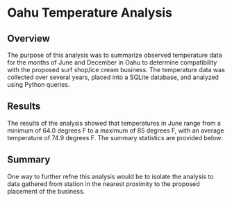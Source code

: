 # Oahu Temperature Analysis

## Overview

The purpose of this analysis was to summarize observed temperature data for the months of June and December in Oahu to determine compatibility with the proposed surf shop/ice cream business. The temperature data was collected over several years, placed into a SQLite database, and analyzed using Python queries.

## Results

The results of the analysis showed that temperatures in June range from a minimum of 64.0 degrees F to a maximum of 85 degrees F, with an average temperature of 74.9 degrees F. The summary statistics are provided below:



## Summary

One way to further refne this analysis would be to isolate the analysis to data gathered from station in the nearest proximity to the proposed placement of the business.

